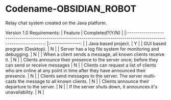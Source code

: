 # Codename-OBSIDIAN_ROBOT
Relay chat system created on the Java platform.

Version 1.0 Requirements:
|                                                       Feature                                                       	| Completed?(Y/N) 	|
|:-------------------------------------------------------------------------------------------------------------------:	|:---------------:	|
| Java based project.                                                                                                 	|        Y        	|
| GUI based program (Desktop).                                                                                        	|        N        	|
| Server has a log file system for monitoring and debugging.                                                          	|        N        	|
| When a client sends a message, all known clients receive it.                                                        	|        N        	|
| Clients announce their presence to the server once; before they can send or receive messages                        	|        N        	|
| Clients can request a list of clients who are online at any point in time after they have announced their presence. 	|        N        	|
| Clients send messages to the server. The server multi-casts the message to all known clients.                       	|        N        	|
| Clients announce their departure to the server.                                                                     	|        N        	|
| If the server shuts down, it announces it's unavailability.                                                         	|        N        	|
